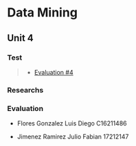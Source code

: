 # Data Mining

## Unit 4

### Test

> - [Evaluation #4](/Unit_4/Evaluation)

### Researchs

### Evaluation

- Flores Gonzalez Luis Diego C16211486

- Jimenez Ramirez Julio Fabian 17212147
